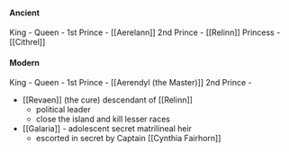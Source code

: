 #### Ancient
King -
Queen - 
1st Prince - [[Aerelann]]
2nd Prince - [[Relinn]]
Princess - [[Cithrel]]

#### Modern
King - 
Queen - 
1st Prince - [[Aerendyl (the Master)]] 
2nd Prince - 
- [[Revaen]] (the cure) descendant of [[Relinn]]
	- political leader
	- close the island and kill lesser races
- [[Galaria]] - adolescent secret matrilineal heir 
	- escorted in secret by Captain [[Cynthia Fairhorn]]

